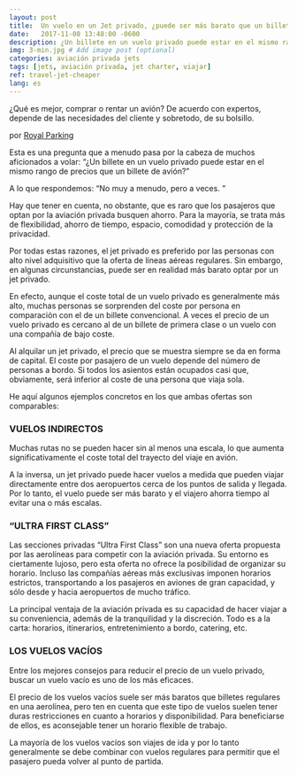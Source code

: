 ```yaml
---
layout: post
title:  Un vuelo en un Jet privado, ¿puede ser más barato que un billete de avión?
date:   2017-11-08 13:48:00 -0600
description: ¿Un billete en un vuelo privado puede estar en el mismo rango de precios que un billete de avión? # Add post description (optional)
img: 3-min.jpg # Add image post (optional)
categories: aviación privada jets
tags: [jets, aviación privada, jet charter, viajar]
ref: travel-jet-cheaper
lang: es
---
```


¿Qué es mejor, comprar o rentar un avión? De acuerdo con expertos, depende de las necesidades del cliente y sobretodo, de su bolsillo.

por [Royal Parking](https://royalparking.es/un-vuelo-en-un-jet-privado-puede-ser-mas-barato-que-un-billete-de-avion/)


Esta es una pregunta que a menudo pasa por la cabeza de muchos aficionados a volar: “¿Un billete en un vuelo privado puede estar en el mismo rango de precios que un billete de avión?”

A lo que respondemos: “No muy a menudo, pero a veces. ”

Hay que tener en cuenta, no obstante, que es raro que los pasajeros que optan por la aviación privada busquen ahorro. Para la mayoría, se trata más de flexibilidad, ahorro de tiempo, espacio, comodidad y protección de la privacidad.

Por todas estas razones, el jet privado es preferido por las personas con alto nivel adquisitivo que la oferta de líneas aéreas regulares. Sin embargo, en algunas circunstancias, puede ser en realidad más barato optar por un jet privado.

En efecto, aunque el coste total de un vuelo privado es generalmente más alto, muchas personas se sorprenden del coste por persona en comparación con el de un billete convencional. A veces el precio de un vuelo privado es cercano al de un billete de primera clase o un vuelo con una compañía de bajo coste.

Al alquilar un jet privado, el precio que se muestra siempre se da en forma de capital. El coste por pasajero de un vuelo depende del número de personas a bordo. Si todos los asientos están ocupados casi que, obviamente, será inferior al coste de una persona que viaja sola.

He aquí algunos ejemplos concretos en los que ambas ofertas son comparables:



### VUELOS INDIRECTOS
Muchas rutas no se pueden hacer sin al menos una escala, lo que aumenta significativamente el coste total del trayecto del viaje en avión.

A la inversa, un jet privado puede hacer vuelos a medida que pueden viajar directamente entre dos aeropuertos cerca de los puntos de salida y llegada. Por lo tanto, el vuelo puede ser más barato y el viajero ahorra tiempo al evitar una o más escalas.



### “ULTRA FIRST CLASS”
Las secciones privadas “Ultra First Class” son una nueva oferta propuesta por las aerolíneas para competir con la aviación privada. Su entorno es ciertamente lujoso, pero esta oferta no ofrece la posibilidad de organizar su horario. Incluso las compañías aéreas más exclusivas imponen horarios estrictos, transportando a los pasajeros en aviones de gran capacidad, y sólo desde y hacia aeropuertos de mucho tráfico.

La principal ventaja de la aviación privada es su capacidad de hacer viajar a su conveniencia, además de la tranquilidad y la discreción. Todo es a la carta: horarios, itinerarios, entretenimiento a bordo, catering, etc.



### LOS VUELOS VACÍOS
Entre los mejores consejos para reducir el precio de un vuelo privado, buscar un vuelo vacío es uno de los más eficaces.

El precio de los vuelos vacíos suele ser más baratos que billetes regulares en una aerolínea, pero ten en cuenta que este tipo de vuelos suelen tener duras restricciones en cuanto a horarios y disponibilidad. Para beneficiarse de ellos, es aconsejable tener un horario flexible de trabajo.

La mayoría de los vuelos vacíos son viajes de ida y por lo tanto generalmente se debe combinar con vuelos regulares para permitir que el pasajero pueda volver al punto de partida.
